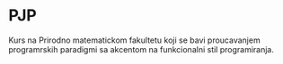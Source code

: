 # PJP
Kurs na Prirodno matematickom fakultetu koji se bavi proucavanjem programrskih paradigmi sa akcentom na funkcionalni stil programiranja. 
